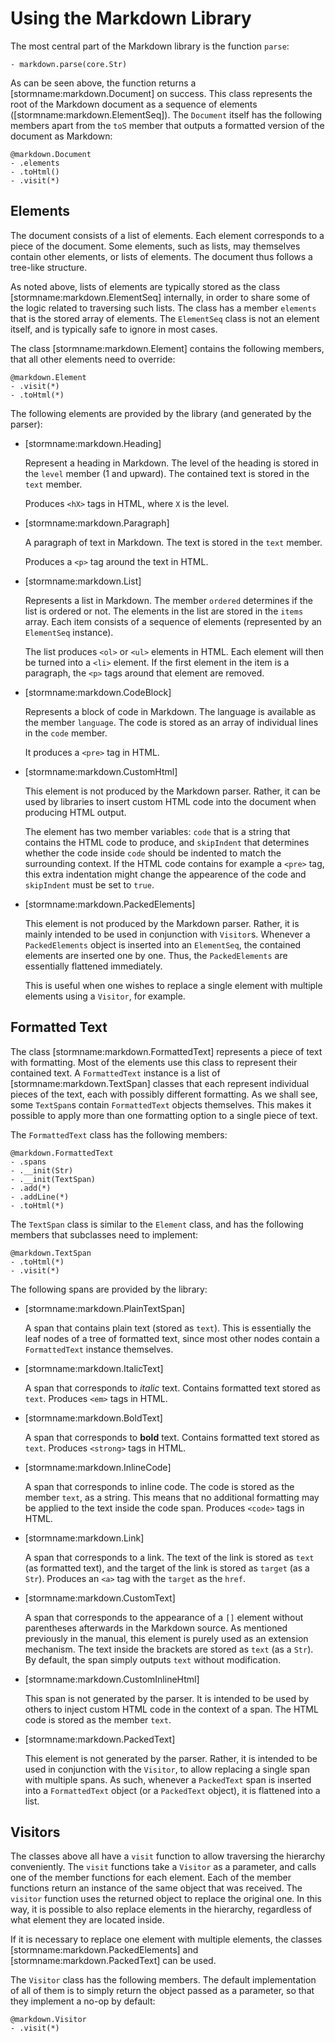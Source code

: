 Using the Markdown Library
==========================

The most central part of the Markdown library is the function `parse`:

```stormdoc
- markdown.parse(core.Str)
```

As can be seen above, the function returns a [stormname:markdown.Document] on success. This class
represents the root of the Markdown document as a sequence of elements
([stormname:markdown.ElementSeq]). The `Document` itself has the following members apart from the
`toS` member that outputs a formatted version of the document as Markdown:

```stormdoc
@markdown.Document
- .elements
- .toHtml()
- .visit(*)
```

Elements
--------

The document consists of a list of elements. Each element corresponds to a piece of the document.
Some elements, such as lists, may themselves contain other elements, or lists of elements. The
document thus follows a tree-like structure.

As noted above, lists of elements are typically stored as the class [stormname:markdown.ElementSeq]
internally, in order to share some of the logic related to traversing such lists. The class has a
member `elements` that is the stored array of elements. The `ElementSeq` class is not an element
itself, and is typically safe to ignore in most cases.

The class [stormname:markdown.Element] contains the following members, that all other elements need
to override:

```stormdoc
@markdown.Element
- .visit(*)
- .toHtml(*)
```

The following elements are provided by the library (and generated by the parser):

- [stormname:markdown.Heading]

  Represent a heading in Markdown. The level of the heading is stored in the `level` member (1 and
  upward). The contained text is stored in the `text` member.

  Produces `<hX>` tags in HTML, where `X` is the level.

- [stormname:markdown.Paragraph]

  A paragraph of text in Markdown. The text is stored in the `text` member.

  Produces a `<p>` tag around the text in HTML.

- [stormname:markdown.List]

  Represents a list in Markdown. The member `ordered` determines if the list is ordered or not. The
  elements in the list are stored in the `items` array. Each item consists of a sequence of elements
  (represented by an `ElementSeq` instance).

  The list produces `<ol>` or `<ul>` elements in HTML. Each element will then be turned into a
  `<li>` element. If the first element in the item is a paragraph, the `<p>` tags around that
  element are removed.

- [stormname:markdown.CodeBlock]

  Represents a block of code in Markdown. The language is available as the member `language`. The
  code is stored as an array of individual lines in the `code` member.

  It produces a `<pre>` tag in HTML.

- [stormname:markdown.CustomHtml]

  This element is not produced by the Markdown parser. Rather, it can be used by libraries to insert
  custom HTML code into the document when producing HTML output.

  The element has two member variables: `code` that is a string that contains the HTML code to
  produce, and `skipIndent` that determines whether the code inside `code` should be indented to
  match the surrounding context. If the HTML code contains for example a `<pre>` tag, this extra
  indentation might change the appearence of the code and `skipIndent` must be set to `true`.


- [stormname:markdown.PackedElements]

  This element is not produced by the Markdown parser. Rather, it is mainly intended to be used in
  conjunction with `Visitor`s. Whenever a `PackedElements` object is inserted into an `ElementSeq`,
  the contained elements are inserted one by one. Thus, the `PackedElements` are essentially
  flattened immediately.

  This is useful when one wishes to replace a single element with multiple elements using a
  `Visitor`, for example.


Formatted Text
--------------

The class [stormname:markdown.FormattedText] represents a piece of text with formatting. Most of the
elements use this class to represent their contained text. A `FormattedText` instance is a list of
[stormname:markdown.TextSpan] classes that each represent individual pieces of the text, each with
possibly different formatting. As we shall see, some `TextSpan`s contain `FormattedText` objects
themselves. This makes it possible to apply more than one formatting option to a single piece of
text.

The `FormattedText` class has the following members:

```stormdoc
@markdown.FormattedText
- .spans
- .__init(Str)
- .__init(TextSpan)
- .add(*)
- .addLine(*)
- .toHtml(*)
```

The `TextSpan` class is similar to the `Element` class, and has the following members that
subclasses need to implement:

```stormdoc
@markdown.TextSpan
- .toHtml(*)
- .visit(*)
```

The following spans are provided by the library:

- [stormname:markdown.PlainTextSpan]

  A span that contains plain text (stored as `text`). This is essentially the leaf nodes of a tree
  of formatted text, since most other nodes contain a `FormattedText` instance themselves.

- [stormname:markdown.ItalicText]

  A span that corresponds to *italic* text. Contains formatted text stored as `text`. Produces
  `<em>` tags in HTML.

- [stormname:markdown.BoldText]

  A span that corresponds to **bold** text. Contains formatted text stored as `text`. Produces
  `<strong>` tags in HTML.

- [stormname:markdown.InlineCode]

  A span that corresponds to inline code. The code is stored as the member `text`, as a string. This
  means that no additional formatting may be applied to the text inside the code span. Produces
  `<code>` tags in HTML.

- [stormname:markdown.Link]

  A span that corresponds to a link. The text of the link is stored as `text` (as formatted text),
  and the target of the link is stored as `target` (as a `Str`). Produces an `<a>` tag with the
  `target` as the `href`.

- [stormname:markdown.CustomText]

  A span that corresponds to the appearance of a `[]` element without parentheses afterwards in the
  Markdown source. As mentioned previously in the manual, this element is purely used as an
  extension mechanism. The text inside the brackets are stored as `text` (as a `Str`). By default,
  the span simply outputs `text` without modification.

- [stormname:markdown.CustomInlineHtml]

  This span is not generated by the parser. It is intended to be used by others to inject custom
  HTML code in the context of a span. The HTML code is stored as the member `text`.

- [stormname:markdown.PackedText]

  This element is not generated by the parser. Rather, it is intended to be used in conjunction with
  the `Visitor`, to allow replacing a single span with multiple spans. As such, whenever a
  `PackedText` span is inserted into a `FormattedText` object (or a `PackedText` object), it is
  flattened into a list.


Visitors
--------

The classes above all have a `visit` function to allow traversing the hierarchy conveniently. The
`visit` functions take a `Visitor` as a parameter, and calls one of the member functions for each
element. Each of the member functions return an instance of the same object that was received. The
`visitor` function uses the returned object to replace the original one. In this way, it is possible
to also replace elements in the hierarchy, regardless of what element they are located inside.

If it is necessary to replace one element with multiple elements, the classes
[stormname:markdown.PackedElements] and [stormname:markdown.PackedText] can be used.

The `Visitor` class has the following members. The default implementation of all of them is to
simply return the object passed as a parameter, so that they implement a no-op by default:

```stormdoc
@markdown.Visitor
- .visit(*)
```
